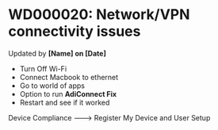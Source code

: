 # WD000020: Network/VPN connectivity issues
Updated by **[Name] on [Date]**

- Turn Off Wi-Fi
- Connect Macbook to ethernet
- Go to world of apps
- Option to run **AdiConnect Fix**
- Restart and see if it worked

Device Compliance ---> Register My Device and User Setup